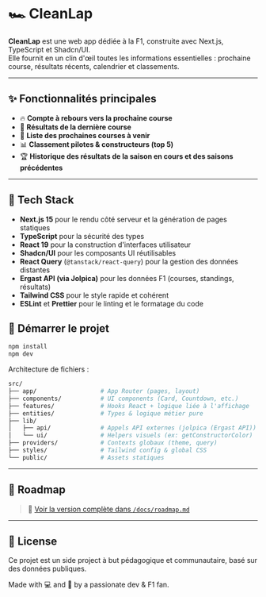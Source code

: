# 🏎️ CleanLap

**CleanLap** est une web app dédiée à la F1, construite avec Next.js, TypeScript et Shadcn/UI.  
Elle fournit en un clin d'œil toutes les informations essentielles : prochaine course, résultats récents, calendrier et classements.

---

## ✨ Fonctionnalités principales

- 🔥 **Compte à rebours vers la prochaine course**
- 🏁 **Résultats de la dernière course**
- 📆 **Liste des prochaines courses à venir**
- 📊 **Classement pilotes & constructeurs (top 5)**
- 🏆 **Historique des résultats de la saison en cours et des saisons précédentes**
---

## 🧱 Tech Stack

- **Next.js 15** pour le rendu côté serveur et la génération de pages statiques
- **TypeScript** pour la sécurité des types
- **React 19** pour la construction d'interfaces utilisateur
- **Shadcn/UI** pour les composants UI réutilisables
- **React Query** (`@tanstack/react-query`) pour la gestion des données distantes
- **Ergast API (via Jolpica)** pour les données F1 (courses, standings, résultats)
- **Tailwind CSS** pour le style rapide et cohérent
- **ESLint** et **Prettier** pour le linting et le formatage du code

## 🚀 Démarrer le projet

```bash
npm install
npm dev
```

Architecture de fichiers :

```bash
src/
├── app/                  # App Router (pages, layout)
├── components/           # UI components (Card, Countdown, etc.)
├── features/             # Hooks React + logique liée à l'affichage
├── entities/             # Types & logique métier pure
├── lib/
│   ├── api/              # Appels API externes (jolpica (Ergast API))
│   └── ui/               # Helpers visuels (ex: getConstructorColor)
├── providers/            # Contexts globaux (theme, query)
├── styles/               # Tailwind config & global CSS
└── public/               # Assets statiques
```

---

## 🚧 Roadmap

> 📌 [Voir la version complète dans `/docs/roadmap.md`](./docs/roadmap.md)

---

## 📜 License

Ce projet est un side project à but pédagogique et communautaire, basé sur des données publiques.

Made with 💻 and 🏁 by a passionate dev & F1 fan.
